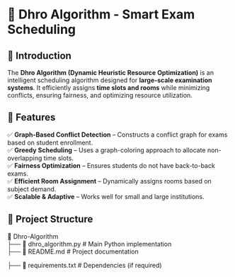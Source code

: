 # 📝 Dhro Algorithm - Smart Exam Scheduling

## 📌 Introduction  
The **Dhro Algorithm (Dynamic Heuristic Resource Optimization)** is an intelligent scheduling algorithm designed for **large-scale examination systems**. It efficiently assigns **time slots and rooms** while minimizing conflicts, ensuring fairness, and optimizing resource utilization.  

## 🚀 Features  
✅ **Graph-Based Conflict Detection** – Constructs a conflict graph for exams based on student enrollment.  
✅ **Greedy Scheduling** – Uses a graph-coloring approach to allocate non-overlapping time slots.  
✅ **Fairness Optimization** – Ensures students do not have back-to-back exams.  
✅ **Efficient Room Assignment** – Dynamically assigns rooms based on subject demand.  
✅ **Scalable & Adaptive** – Works well for small and large institutions.  

## 📂 Project Structure  
📁 Dhro-Algorithm  
 ├── 📄 dhro_algorithm.py  # Main Python implementation  
 ├── 📄 README.md          # Project documentation 
 
 ├── 📄 requirements.txt   # Dependencies (if required)  
